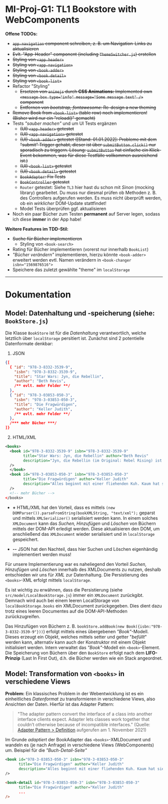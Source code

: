 # MI-Proj-G1: TL1 Bookstore with WebComponents

**Offene TODOs:**
- ~~`app-navigation` component schreiben, z. B. um Navigation-Links zu aktualisieren~~
- ~~Evlt. "App-Header" component (including `ThemeSwitcher.js`) erstellen~~
- ~~Styling von `<app-header>`~~
- ~~Styling von `<app-navigation>`~~
- ~~Styling von `<book-adder>`~~
- ~~Styling von `<book-detail>`~~
- ~~Styling von `<book-list>`~~
- Refactor "Styling"
  - ~~Ersetzen von `animejs` durch **CSS Animations:** Implemented own `<message-box type="info" message="Some message text" />` component~~
  - ~~Entfernen von _bootstrap, fontawesome:_ Re-design a new theming~~
- ~~Remove Book from `<book-list>` (table row) noch implementieren! (Bisher wird nur ein "reload()" gemacht)~~
- Tests _"sauber machen"_ und um UI Tests ergänzen
  - ~~(UI) `<app-header>` getestet~~
  - ~~(UI) `<app-navigation>` getestet~~
  - ~~(UI) `<book-adder>` getestet ([Stand: 01.01.2022]: Probleme mit dem "submit" Trigger gehabt, dieser ist über `submitButton.click()` nur sporadisch zu triggern. Lösung: `submitButton` hat einfache ein Klick-Event bekommen, was für diese Testfälle vollkommen ausreichend ist.)~~
  - ~~(UI) `<book-list>` getestet~~
  - ~~(UI) `<book-detail>` getestet~~
  - ~~`BookAdapter`: Fix Tests~~
  - ~~`BookController` getestet~~
  - `Router` getestet: Siehe `TL3` hier hast du schon mit _Sinon_ (mocking library) gearbeitet. Du muss nur diesmal prüfen ob Methoden z. B. des Controllers aufgerufen werden. Es muss nicht überprüft werden, ob ein _wirklicher_ DOM-Update stattfindet!
  - Model Tests überprüfen ggf. aktualisieren
- Noch ein paar Bücher zum Testen **permanent** auf Server legen, sodass ich diese **immer** in der App habe!

**Weitere Features im TDD-Stil:**
+ ~~Suche für Bücher implementieren~~
  - Styling von `<book-search>`
+ Rating für Bücher implementieren (vorerst nur innerhalb `BookList`)
+ _"Bücher verändern"_ implementieren, hierzu könnte `<book-adder>` erweitert werden evtl. Namen verändern in `<book-changer isbn="1569876516">`
+ Speichere das zuletzt gewählte "theme" im `localStorage`

----
# Dokumentation

## Model: Datenhaltung und -speicherung (siehe: `BookStore.js`)
Die Klasse `BookStore` ist für die _Datenhaltung_ verantwortlich, welche letztlich über `localStorage` persitiert ist.
Zunächst sind 2 potentielle Datenformate denkbar: 
1. JSON
```JSON
{[
  { "id": "978-3-8332-3539-9", 
    "isbn": "978-3-8332-3539-9",
    "title": "Star Wars: Jyn, die Rebellin",
    "author": "Beth Revis",
    /** evlt. mehr Felder **/
  },
  { "id": "978-3-03853-050-3", 
    "isbn": "978-3-03853-050-3",
    "title": "Die Fragwürdigen",
    "author": "Keller Judith",
    /** evlt. mehr Felder **/
  },
  /*** mehr Bücher ***/
]}
```
2. HTML/XML
```XML
<books>
  <book id="978-3-8332-3539-9" isbn="978-3-8332-3539-9"
        title="Star Wars: Jyn, die Rebellin" author="Beth Revis"
        description="Jyn, die Rebellin (im Original: Rebel Rising) ist ein Roman von Beth Revis, der am 2. Mai 2017 auf Englisch bei dem amerikanischen Verlag Disney–Lucasfilm Press erschienen ist. In Deutschland wurde er von Panini am 16. Oktober 2017 veröffentlicht. Der Roman behandelt die titelgebende Figur Jyn Erso aus dem Spin-Off-Film Rogue One und erzählt ihre Geschichte vor den Ereignissen des eigentlichen Filmhandlung, nachdem Erso als Kind von dem Rebellen Saw Gerrera aufgenommen wurde."
  />
  </book>
  <book id="978-3-03853-050-3" isbn="978-3-03853-050-3"
        title="Die Fragwürdigen" author="Keller Judith"
        description="Alles beginnt mit einer fliehenden Kuh. Kaum hat sie Frau Hasler über den Haufen gerannt, hebt sich der Vorhang und die Fragwürdigen betreten einer nach der anderen die Bühne. Jede und jeder ein Unikat, Künstler und Künstlerinnen des Lebens. Eine Frau, die den Zug nicht verlassen will, weil sie sich vor dem Schmutz da draussen fürchtet. Ein Mann, der mit Pralinen nicht umgehen kann. Die für zu leicht befundene Alice und der dicke Marc. Erwin, der nicht versteht, warum nicht alle so sind wie er. Die umsichtige Frau Sägisser und die vielleicht gar nicht so hilfsbereite Frau Siegentaler. Menschen, die ihre Liebe nur spüren, weil sie getrennt sind, Menschen, die nur zusammen sind, weil sie ihre Lügen lieben. Leute mit sprechenden und verschwiegenen Namen. Und natürlich die Polizei!Es herrscht ein wunderbares Durcheinander in diesem Buch. Judith Kellers Prosa gibt all jenen eine Stimme, die sonst in den Wörtlichkeiten hängen bleiben. Manchen genügt ein Kurzauftritt, andere brauchen etwas länger. Immer aber müssen sie durch jene feingeschliffene Sprache hindurch, die ihnen diese Schwyzer Autorin für einen Moment zur Verfügung stellt und sie und uns die Lage erkennen lässt. Ein Buch zum Aufblättern und Darin-Versinken."
  />
  <!-- mehr Bücher -->
</books>
```
- **+** HTML/XML hat den Vorteil, dass es mittels `(new DOMParser()).parseFromString(bookXMLString, "text/xml");` geparst und mittels `XMLSerializer()` serialisiert werden kann. In einem solches `XMLDocument` kann das _Suchen, Hinzufügen_ und _Löschen_ von Büchern mittels der DOM-API erledigt werden.
Diese aktualisieren den DOM, um anschließend das `XMLDocument` wieder serialisiert und in `localStorage` gespeichert.

- **--** JSON hat den Nachteil, dass hier Suchen und Löschen eigenhändig implementiert werden muss! 

Für unsere Implementierung war es naheliegend den Vorteil _Suchen, Hinzufügen_ und _Löschen_ innerhalb des XMLDocuments zu nutzen, deshalb entschieden wir uns für _XML_ zur Datenhaltung. 
Die Persistierung des `<books>`-XML erfolgt mittels `localStorage`.

Es ist wichtig zu erwähnen, dass die Persistierung (siehe `src/model/LocalBookStorage.js`) immer ein `XMLDocument` zurückgibt.
Demnach wird auch bei einem leeren LocalStorage von `localBookStorage.books` ein XMLDocument zurückgegeben.
Dies dient dazu trotz eines leeren Documentes auf die DOM-API-Methoden zurückzugreifen.

Das Hinzufügen von Büchern z. B. `bookStore.addBook(new Book({isbn:"978-3-8332-3539-9"}))`) erfolgt mittels eines übergebenen _"Book"_-Modell.
Dieses erzeugt ein Objekt, welches mittels setter und getter "_befüllt_" werden kann, alternativ kann auch der Konstruktor mit einem Objekt initialisiert werden.
Intern verwaltet das _"Book"_-Modell ein `<book>`-Element.
Die Speicherung von Büchern über den `BookStore` erfolgt nach dem **LIFO-Prinzip** (Last In First Out), d.h. die Bücher werden wie ein Stack angeordnet.

## Model: Transformation von `<books>` in verschiedene Views

**Problem:** Ein klassisches Problem in der Webentwicklung ist es ein einheitliches _Datenformat_ zu transformieren in verschiedene Views, also Ansichten der Daten.
Hierfür ist das Adapter Pattern: 
> "The adapter pattern convert the interface of a class into another interface clients expect. Adapter lets classes work together that couldn’t otherwise because of incompatible interfaces." (Quelle: [Adapter Pattern > Definition](https://www.geeksforgeeks.org/adapter-pattern/) aufgerufen am 1. November 2021)

Im Grunde _adaptiert_ der BookAdapter das `<books>`-XMLDocument und wandeln es (je nach Anfrage) in verschiedene Views (WebComponents) um.
Beispiel für die _"Buch-Detail-Seite"_
```XML
<book id="978-3-03853-050-3" isbn="978-3-03853-050-3"
      title="Die Fragwürdigen" author="Keller Judith"
      description="Alles beginnt mit einer fliehenden Kuh. Kaum hat sie Frau Hasler über den Haufen gerannt, hebt sich der Vorhang und die Fragwürdigen betreten einer nach der anderen die Bühne. Jede und jeder ein Unikat, Künstler und Künstlerinnen des Lebens. Eine Frau, die den Zug nicht verlassen will, weil sie sich vor dem Schmutz da draussen fürchtet. Ein Mann, der mit Pralinen nicht umgehen kann. Die für zu leicht befundene Alice und der dicke Marc. Erwin, der nicht versteht, warum nicht alle so sind wie er. Die umsichtige Frau Sägisser und die vielleicht gar nicht so hilfsbereite Frau Siegentaler. Menschen, die ihre Liebe nur spüren, weil sie getrennt sind, Menschen, die nur zusammen sind, weil sie ihre Lügen lieben. Leute mit sprechenden und verschwiegenen Namen. Und natürlich die Polizei!Es herrscht ein wunderbares Durcheinander in diesem Buch. Judith Kellers Prosa gibt all jenen eine Stimme, die sonst in den Wörtlichkeiten hängen bleiben. Manchen genügt ein Kurzauftritt, andere brauchen etwas länger. Immer aber müssen sie durch jene feingeschliffene Sprache hindurch, die ihnen diese Schwyzer Autorin für einen Moment zur Verfügung stellt und sie und uns die Lage erkennen lässt. Ein Buch zum Aufblättern und Darin-Versinken."
/>
```

```HTML
<book-detail id="978-3-03853-050-3" isbn="978-3-03853-050-3"
      title="Die Fragwürdigen" author="Keller Judith"
      ... 
/>
```


